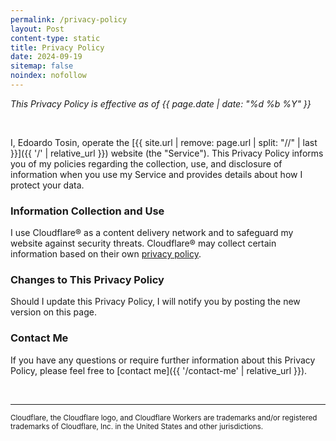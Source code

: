 ```yaml
---
permalink: /privacy-policy
layout: Post
content-type: static
title: Privacy Policy
date: 2024-09-19
sitemap: false
noindex: nofollow
---
```


*This Privacy Policy is effective as of {{ page.date | date: "%d %b %Y" }}*

<br>

I, Edoardo Tosin, operate the [{{ site.url | remove: page.url | split: "//" | last }}]({{ '/' | relative_url }}) website (the "Service"). This Privacy Policy informs you of my policies regarding the collection, use, and disclosure of information when you use my Service and provides details about how I protect your data.

### Information Collection and Use

I use Cloudflare® as a content delivery network and to safeguard my website against security threats. Cloudflare® may collect certain information based on their own [privacy policy](https://www.cloudflare.com/privacypolicy/).

### Changes to This Privacy Policy

Should I update this Privacy Policy, I will notify you by posting the new version on this page.

### Contact Me

If you have any questions or require further information about this Privacy Policy, please feel free to [contact me]({{ '/contact-me' | relative_url }}).

<br>

---

<sub>
Cloudflare, the Cloudflare logo, and Cloudflare Workers are trademarks and/or registered trademarks of Cloudflare, Inc. in the United States and other jurisdictions.
</sub>
